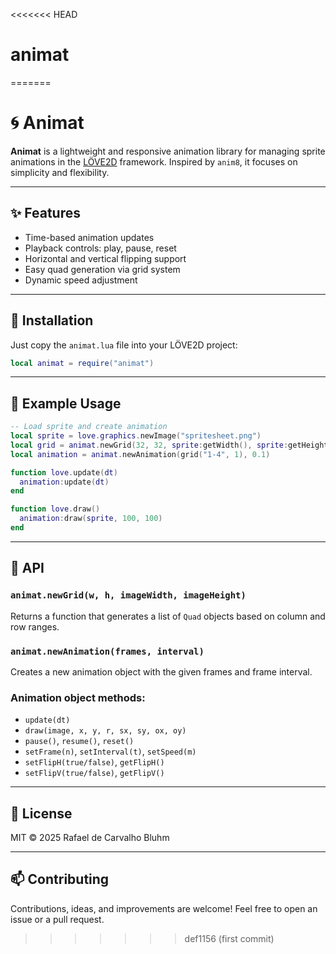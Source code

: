<<<<<<< HEAD
# animat
=======
# 🌀 Animat

**Animat** is a lightweight and responsive animation library for managing sprite animations in the [LÖVE2D](https://love2d.org) framework. Inspired by `anim8`, it focuses on simplicity and flexibility.

---

## ✨ Features

- Time-based animation updates
- Playback controls: play, pause, reset
- Horizontal and vertical flipping support
- Easy quad generation via grid system
- Dynamic speed adjustment

---

## 🚀 Installation

Just copy the `animat.lua` file into your LÖVE2D project:

```lua
local animat = require("animat")
```

---

## 🧪 Example Usage

```lua
-- Load sprite and create animation
local sprite = love.graphics.newImage("spritesheet.png")
local grid = animat.newGrid(32, 32, sprite:getWidth(), sprite:getHeight())
local animation = animat.newAnimation(grid("1-4", 1), 0.1)

function love.update(dt)
  animation:update(dt)
end

function love.draw()
  animation:draw(sprite, 100, 100)
end
```

---

## 🧱 API

### `animat.newGrid(w, h, imageWidth, imageHeight)`
Returns a function that generates a list of `Quad` objects based on column and row ranges.

### `animat.newAnimation(frames, interval)`
Creates a new animation object with the given frames and frame interval.

### Animation object methods:
- `update(dt)`
- `draw(image, x, y, r, sx, sy, ox, oy)`
- `pause()`, `resume()`, `reset()`
- `setFrame(n)`, `setInterval(t)`, `setSpeed(m)`
- `setFlipH(true/false)`, `getFlipH()`
- `setFlipV(true/false)`, `getFlipV()`

---

## 📄 License

MIT © 2025 Rafael de Carvalho Bluhm

---

## 📫 Contributing

Contributions, ideas, and improvements are welcome! Feel free to open an issue or a pull request.
>>>>>>> def1156 (first commit)
